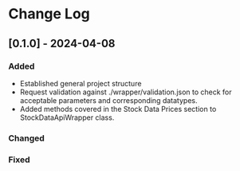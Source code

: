 # Change Log

## [0.1.0] - 2024-04-08

### Added

* Established general project structure
* Request validation against ./wrapper/validation.json to check for acceptable parameters and corresponding datatypes.
* Added methods covered in the Stock Data Prices section to StockDataApiWrapper class.

### Changed

### Fixed
